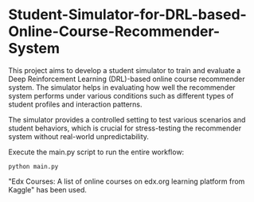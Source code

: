 # Student-Simulator-for-DRL-based-Online-Course-Recommender-System
This project aims to develop a student simulator to train and evaluate a Deep Reinforcement Learning (DRL)-based online course recommender system. The simulator helps in evaluating how well the recommender system performs under various conditions such as different types of student profiles and interaction patterns. 

The simulator provides a controlled setting to test various scenarios and student behaviors, which is crucial for stress-testing the recommender system without real-world unpredictability.

Execute the main.py script to run the entire workflow:

```
python main.py
```

"Edx Courses: A list of online courses on edx.org learning platform from Kaggle" has been used.
